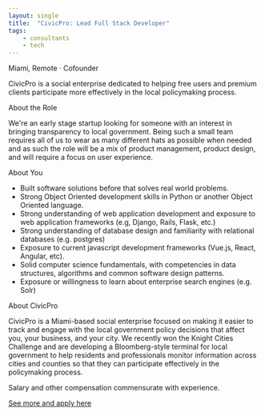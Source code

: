 ```yaml
---
layout: single
title:  "CivicPro: Lead Full Stack Developer"
tags: 
    - consultants
    - tech
---
```

Miami, Remote · Cofounder

CivicPro is a social enterprise dedicated to helping free users and premium clients participate more effectively in the local policymaking process.

About the Role

We're an early stage startup looking for someone with an interest in bringing transparency to local government. Being such a small team requires all of us to wear as many different hats as possible when needed and as such the role will be a mix of product management, product design, and will require a focus on user experience.

About You

- Built software solutions before that solves real world problems.
- Strong Object Oriented development skills in Python or another Object Oriented language.
- Strong understanding of web application development and exposure to web application frameworks (e.g, Django, Rails, Flask, etc.)
- Strong understanding of database design and familiarity with relational databases (e.g. postgres)
- Exposure to current javascript development frameworks (Vue.js, React, Angular, etc).
- Solid computer science fundamentals, with competencies in data structures, algorithms and common software design patterns.
- Exposure or willingness to learn about enterprise search engines (e.g. Solr)

About CivicPro

CivicPro is a Miami-based social enterprise focused on making it easier to track and engage with the local government policy decisions that affect you, your business, and your city. We recently won the Knight Cities Challenge and are developing a Bloomberg-style terminal for local government to help residents and professionals monitor information across cities and counties so that they can participate effectively in the policymaking process.

Salary and other compensation commensurate with experience.

[See more and apply here](https://angel.co/civicpro/jobs/341218-lead-full-stack-developer)
	
